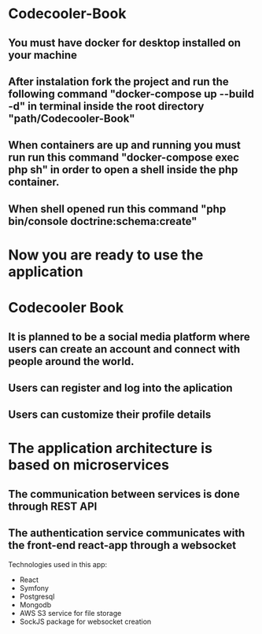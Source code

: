 # Codecooler-Book

## You must have docker for desktop installed on your machine
## After instalation fork the project and run the following command "docker-compose up --build -d" in terminal inside the root directory "path/Codecooler-Book"
## When containers are up and running you must run run this command "docker-compose exec php sh" in order to open a shell inside the php container.
## When shell opened run this command "php bin/console doctrine:schema:create"

# Now you are ready to use the application

# Codecooler Book 
## It is planned to be a social media platform where users can create an account and connect with people around the world.
## Users can register and log into the aplication
## Users can customize their profile details

# The application architecture is based on microservices
## The communication between services is done through REST API
## The authentication service communicates with the front-end react-app through a websocket

Technologies used in this app:
 - React
 - Symfony
 - Postgresql
 - Mongodb
 - AWS S3 service for file storage
 - SockJS package for websocket creation
 
